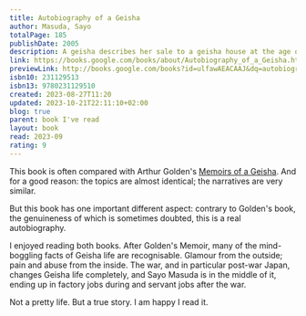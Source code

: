 ```yaml
---  
title: Autobiography of a Geisha  
author: Masuda, Sayo  
totalPage: 185  
publishDate: 2005  
description: A geisha describes her sale to a geisha house at the age of six, her traditional training, her debut in 1940 at the age of sixteen, and her work at a hot-springs resort, where the realities of everyday life were far removed from the more recognized glamorous geisha quarter of Japan.  
link: https://books.google.com/books/about/Autobiography_of_a_Geisha.html?hl=&id=ulfawAEACAAJ  
previewLink: http://books.google.com/books?id=ulfawAEACAAJ&dq=autobiography+of+a+geisha&hl=&as_pt=BOOKS&cd=1&source=gbs_api  
isbn10: 231129513  
isbn13: 9780231129510  
created: 2023-08-27T11:20  
updated: 2023-10-21T22:11:10+02:00  
blog: true  
parent: book I've read  
layout: book  
read: 2023-09  
rating: 9  
---  
```

  
This book is often compared with Arthur Golden's [Memoirs of a Geisha](./Arthur%20Golden,%20Memoirs%20of%20a%20Geisha.md). And for a good reason: the topics are almost identical; the narratives are very similar.  
  
But this book has one important different aspect: contrary to Golden's book, the genuineness of which is sometimes doubted, this is a real autobiography.  
  
I enjoyed reading both books. After Golden's Memoir, many of the mind-boggling facts of Geisha life are recognisable. Glamour from the outside; pain and abuse from the inside. The war, and in particular post-war Japan, changes Geisha life completely, and Sayo Masuda is in the middle of it, ending up in factory jobs during and servant jobs after the war.   
  
Not a pretty life. But a true story.  I am happy I read it.